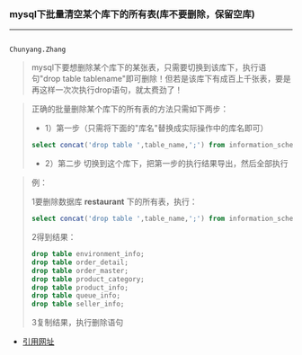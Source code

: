 ### mysql下批量清空某个库下的所有表(库不要删除，保留空库)

----
                                                                     Chunyang.Zhang
> mysql下要想删除某个库下的某张表，只需要切换到该库下，执行语句"drop table tablename"即可删除！但若是该库下有成百上千张表，要是再这样一次次执行drop语句，就太费劲了！

> 正确的批量删除某个库下的所有表的方法只需如下两步：
>
> * 1）第一步（只需将下面的"库名"替换成实际操作中的库名即可）
>
> ```sql
> select concat('drop table ',table_name,';') from information_schema.TABLES where table_schema='库名';
> ```
> * 2）第二步
>   切换到这个库下，把第一步的执行结果导出，然后全部执行 



> 例：
>
> 1要删除数据库 **restaurant** 下的所有表，执行：
>
> ```sql
> select concat('drop table ',table_name,';') from information_schema.TABLES where table_schema='restaurant';
> ```
>
> 2得到结果：
>
> ```sql
> drop table environment_info;
> drop table order_detail;
> drop table order_master;
> drop table product_category;
> drop table product_info;
> drop table queue_info;
> drop table seller_info;
> ```
>
> 3复制结果，执行删除语句





*  [引用网址](<https://www.cnblogs.com/kevingrace/p/9439025.html>)